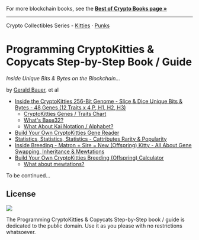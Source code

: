
For more blockchain books, see the [**Best of Crypto Books page »**](https://openblockchains.github.io/crypto-books/)

---

Crypto Collectibles Series -
[Kitties](https://github.com/cryptocopycats/programming-cryptokitties) ·
[Punks](https://github.com/cryptopunksnotdead/programming-cryptopunks)



# Programming CryptoKitties & Copycats Step-by-Step Book / Guide

_Inside Unique Bits & Bytes on the Blockchain..._

by [Gerald Bauer](https://github.com/geraldb), et al

- [Inside the CryptoKitties 256-Bit Genome - Slice & Dice Unique Bits & Bytes - 48 Genes (12 Traits x 4 P, H1, H2, H3)](01_genes.md)
  - [CryptoKitties Genes / Traits Chart](01_genes.md#cryptokitties-genes--traits-chart)
  - [What's Base32?](01_genes.md#whats-base32)
  - [What About Kai Notation / Alphabet?](01_genes.md#what-about-kai-notation--alphabet)
- [Build Your Own CryptoKitties Gene Reader](02_genereader.md)
- [Statistics, Statistics, Statistics - Cattributes Rarity & Popularity](03_cattributes.md)
- [Inside Breeding - Matron + Sire = New (Offspring) Kitty - All About Gene Swapping, Inheritance & Mewtations](04_mixgenes.md)
- [Build Your Own CryptoKitties Breeding (Offspring) Calculator](05_kittycalc.md)
  - [What about mewtations?](05_kittycalc.md#what-about-mewtations)

To be continued...


## License

![](https://publicdomainworks.github.io/buttons/zero88x31.png)

The Programming CryptoKitties & Copycats Step-by-Step book / guide
is dedicated to the public domain.
Use it as you please with no restrictions whatsoever.
